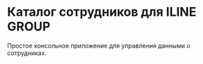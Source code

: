 # Каталог сотрудников для ILINE GROUP

Простое консольное приложение для управления данными о сотрудниках.

